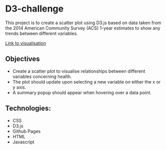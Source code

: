 # D3-challenge
This project is to create a scatter plot using D3.js based on data taken from the 2014 American Community Survey (ACS) 1-year estimates to show any trends between different variables.

[Link to visualisation](https://heesu-h.github.io/D3-challenge/D3_data_journalism/)

## Objectives
- Create a scatter plot to visualise relationships between different variables concerning health.
- The plot should update upon selecting a new variable on either the x or y axis.
- A summary popup should appear when hovering over a data point.

## Technologies:
- CSS
- D3.js
- Github Pages 
- HTML
- Javascript

